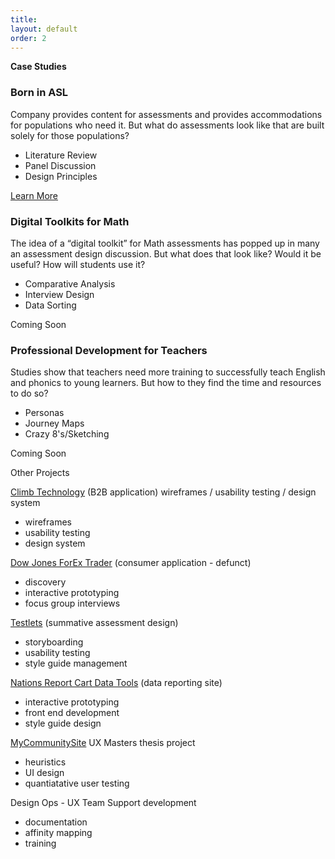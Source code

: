 ```yaml
---
title:
layout: default
order: 2
---
```


<b>Case Studies</b>

<div class="case-outer-container">
  <div class="case-container">
  <h3>Born in ASL</h3>
  <p>Company provides content for assessments and provides accommodations for populations who need it. But what do assessments look like that are built solely for those populations?</p>
  <ul>
  <li>Literature Review</li>
  <li>Panel Discussion</li>
  <li>Design Principles</li>
  </ul>
  <a href="">Learn More</a>
  </div>

  <div class="case-container">
  <h3>Digital Toolkits for Math</h3>
  <p>The idea of a “digital toolkit” for Math assessments has popped up in many an assessment design discussion. But what does that look like? Would it be useful? How will students use it? </p>
  <ul>
  <li>Comparative Analysis</li>
  <li>Interview Design</li>
  <li>Data Sorting</li>
  </ul>
  <span>Coming Soon</span>
  </div>

  <div class="case-container">
  <h3>Professional Development for Teachers</h3>
  <p>Studies show that teachers need more training to successfully teach English and phonics to young learners. But how to they find the time and resources to do so?
  </p>
  <ul>
  <li>Personas</li>
  <li>Journey Maps</li>
  <li>Crazy 8's/Sketching</li>
  </ul>
  <span>Coming Soon</span>
  </div>
</div>

Other Projects

<a href="http://www.climbtechnology.com/">Climb Technology</a> (B2B application)
wireframes / usability testing / design system
<ul>
<li>wireframes</li>
<li>usability testing</li>
<li>design system</li>
</ul>

<a href="https://www.dailyfx.com/dow-jones">Dow Jones ForEx Trader</a> (consumer application - defunct)
<ul>
<li>discovery</li>
<li>interactive prototyping</li>
<li>focus group interviews</li>
</ul>

<a href="https://edulastic.com/ets-testlets/">Testlets</a> (summative assessment design)
<ul>
<li>storyboarding</li>
<li>usability testing</li>
<li>style guide management</li>
</ul>

<a href="https://www.nationsreportcard.gov/data_tools.aspx">Nations Report Cart Data Tools</a> (data reporting site)
<ul>
<li>interactive prototyping</li>
<li>front end development</li>
<li>style guide design</li>
</ul>

<a href="https://skepsis.riceprower.com/">MyCommunitySite</a> UX Masters thesis project
<ul>
<li>heuristics</li>
<li>UI design</li>
<li>quantiatative user testing</li>
</ul>

Design Ops - UX Team Support development
<ul>
<li>documentation</li>
<li>affinity mapping</li>
<li>training</li>
</ul>
